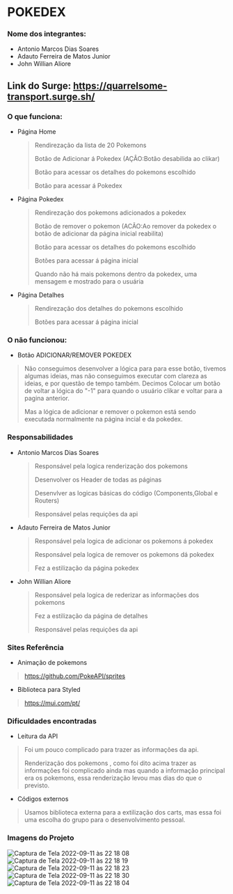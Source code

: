 # POKEDEX

### Nome dos integrantes: 

* Antonio Marcos Dias Soares
* Adauto Ferreira de Matos Junior
* John Willian Aliore

## Link do Surge: https://quarrelsome-transport.surge.sh/

### O que funciona:
- Página Home 

  > Rendirezação da lista de 20 Pokemons
  >
  > Botão de Adicionar á Pokedex (AÇÂO:Botão desabilida ao clikar)
  >
  > Botão para acessar os detalhes do pokemons escolhido
  >
  > Botão para acessar á Pokedex

 
- Página Pokedex 
 
  > Rendirezação dos pokemons adicionados a pokedex
  >
  > Botão de remover o pokemon  (ACÃO:Ao remover da pokedex o botão de adicionar da página inicial reabilita)
  >
  > Botão para acessar os detalhes do pokemons escolhido
  >
  > Botões para acessar á página inicial
  >
  > Quando não há mais pokemons dentro da pokedex, uma mensagem e mostrado para o usuária


- Página Detalhes 
  

  > Rendirezação dos detalhes do pokemons escolhido
  >
  > Botões para acessar á página inicial


### O não funcionou:

- Botão ADICIONAR/REMOVER POKEDEX
 
 > Não conseguimos desenvolver a lógica para para esse botão, tivemos algumas ideias, mas não conseguimos executar com clareza as ideias, e por questão de tempo também.
   Decimos Colocar um botão de voltar a lógica do "-1" para quando o usuário 
clikar e voltar para a pagina anterior.
 >
 > Mas a lógica de adicionar e remover o pokemon está sendo executada normalmente na página incial e da pokedex.
 >

### Responsabilidades 

* Antonio Marcos Dias Soares

  > Responsável pela logica renderização dos pokemons
  >
  > Desenvolver os Header de todas as páginas 
  >
  > Desenvlver as logicas básicas do código (Components,Global e Routers)
  >
  > Responsável pelas requições da api
  

* Adauto Ferreira de Matos Junior

  > Responsável pela logica de adicionar os pokemons á pokedex
  >
  > Responsável pela logica de remover os pokemons dá pokedex
  >
  > Fez a estilização da página pokedex 

* John Willian Aliore
  
  > Responsável pela logica de rederizar as informações dos pokemons 
  >
  > Fez a estilização da página de detalhes 
  >
  > Responsável pelas requições da api

 

### Sites Referência 

- Animação de pokemons 

 > https://github.com/PokeAPI/sprites

- Biblioteca para Styled 

 > https://mui.com/pt/


### Dificuldades encontradas 

- Leitura da API

 > Foi um pouco complicado para trazer as informações da api.
 >
 > Renderização dos pokemons , como foi dito acima trazer as informações foi complicado ainda mas quando a informação
 principal era os pokemons, essa renderização levou mas dias do que o previsto.
 >

- Códigos externos 

 > Usamos biblioteca externa para a extilização dos carts, mas essa foi uma escolha do grupo para o desenvolvimento pessoal.
 >
 

### Imagens do Projeto 

![Captura de Tela 2022-09-11 às 22 18 08](https://user-images.githubusercontent.com/98780749/189560060-e1a405d1-6c24-49fb-9672-4cf7f6de423b.png)
![Captura de Tela 2022-09-11 às 22 18 19](https://user-images.githubusercontent.com/98780749/189560065-4c112511-8767-4f2e-b159-037bb2592532.png)
![Captura de Tela 2022-09-11 às 22 18 23](https://user-images.githubusercontent.com/98780749/189560067-08c1e529-2d06-42ba-92ef-d9485c463728.png)
![Captura de Tela 2022-09-11 às 22 18 30](https://user-images.githubusercontent.com/98780749/189560068-fe70b715-fed3-4f94-93e5-204393bc9037.png)
![Captura de Tela 2022-09-11 às 22 18 04](https://user-images.githubusercontent.com/98780749/189560052-b968ff8b-969c-4761-b9a7-7395313dfa2c.png)



 
